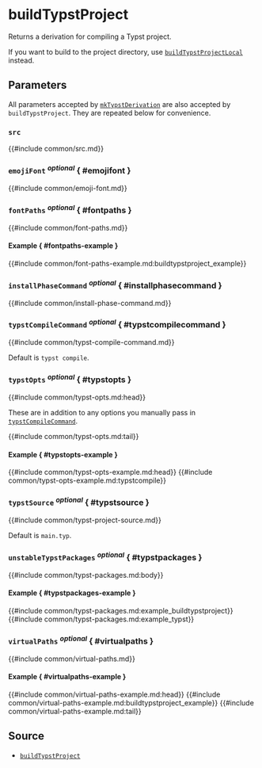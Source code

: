 # buildTypstProject

Returns a derivation for compiling a Typst project.

If you want to build to the project directory, use
[`buildTypstProjectLocal`](build-typst-project-local.md) instead.

## Parameters

All parameters accepted by
[`mkTypstDerivation`](mk-typst-derivation.md#parameters) are also accepted by
`buildTypstProject`. They are repeated below for convenience.

### `src`

{{#include common/src.md}}

### `emojiFont` <sup><em>optional</em></sup> { #emojifont }

{{#include common/emoji-font.md}}

### `fontPaths` <sup><em>optional</em></sup> { #fontpaths }

{{#include common/font-paths.md}}

#### Example { #fontpaths-example }

{{#include common/font-paths-example.md:buildtypstproject_example}}

### `installPhaseCommand` <sup><em>optional</em></sup> { #installphasecommand }

{{#include common/install-phase-command.md}}

### `typstCompileCommand` <sup><em>optional</em></sup> { #typstcompilecommand }

{{#include common/typst-compile-command.md}}

Default is `typst compile`.

### `typstOpts` <sup><em>optional</em></sup> { #typstopts }

{{#include common/typst-opts.md:head}}

<!-- markdownlint-disable link-fragments -->

These are in addition to any options you manually pass in
[`typstCompileCommand`](#typstcompilecommand).

<!-- markdownlint-restore -->

{{#include common/typst-opts.md:tail}}

#### Example { #typstopts-example }

{{#include common/typst-opts-example.md:head}}
{{#include common/typst-opts-example.md:typstcompile}}

### `typstSource` <sup><em>optional</em></sup> { #typstsource }

{{#include common/typst-project-source.md}}

Default is `main.typ`.

### `unstableTypstPackages` <sup><em>optional</em></sup> { #typstpackages }

{{#include common/typst-packages.md:body}}

#### Example { #typstpackages-example }

{{#include common/typst-packages.md:example_buildtypstproject}}
{{#include common/typst-packages.md:example_typst}}

### `virtualPaths` <sup><em>optional</em></sup> { #virtualpaths }

{{#include common/virtual-paths.md}}

#### Example { #virtualpaths-example }

{{#include common/virtual-paths-example.md:head}}
{{#include common/virtual-paths-example.md:buildtypstproject_example}}
{{#include common/virtual-paths-example.md:tail}}

## Source

- [`buildTypstProject`](https://github.com/loqusion/typix/blob/main/lib/buildTypstProject.nix)
